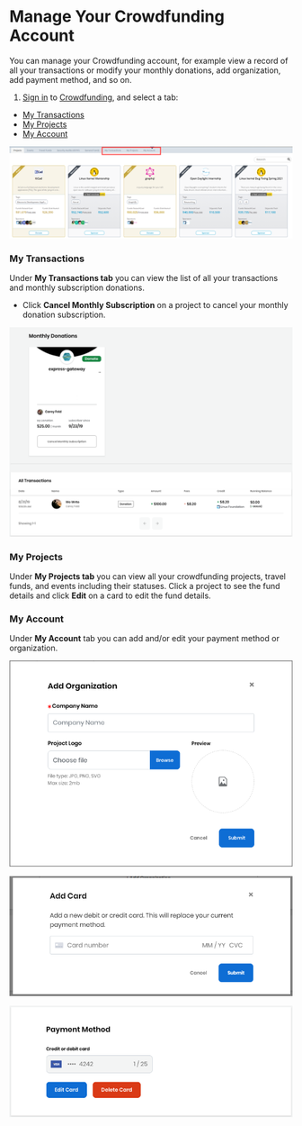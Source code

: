 # Manage Your Crowdfunding Account

You can manage your Crowdfunding account, for example view a record of all your transactions or modify your monthly donations, add organization, add payment method, and so on.

1. [Sign in](../sso/sign-in/) to [Crowdfunding](https://crowdfunding.lfx.linuxfoundation.org), and select a tab:

* [My Transactions](manage-your-crowdfunding-account.md#my-transactions)
* [My Projects](manage-your-crowdfunding-account.md#my-projects)
* [My Account](manage-your-crowdfunding-account.md#my-account)

![Manage Crowdfunding Account](<../.gitbook/assets/manage crowdfunding account.png>)

### My Transactions

Under **My Transactions tab** you can view the list of all your transactions and monthly subscription donations.&#x20;

* Click **Cancel Monthly Subscription** on a project to cancel your monthly donation subscription.&#x20;

![](../.gitbook/assets/7417305.png)

### My Projects

Under **My Projects tab** you can view all your crowdfunding projects, travel funds, and events including their statuses. Click a project to see the fund details and click **Edit** on a card to edit the fund details.

### **My Account**

Under **My Account** tab you can add and/or edit your payment method or organization.&#x20;

![Add organization to donate or sponsor](../.gitbook/assets/7418586.png)

![Add new payment method ](<../.gitbook/assets/add card.png>)

![Edit payment method](../.gitbook/assets/7417299.png)
